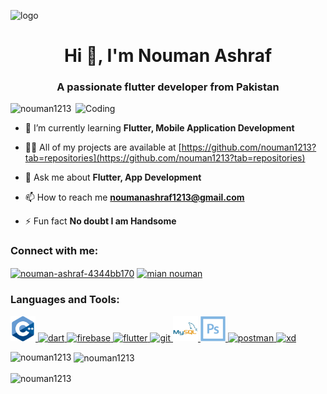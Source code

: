![logo](https://pixabay.com/vectors/programmer-programming-code-work-1653351/)
<h1 align="center">Hi 👋, I'm Nouman Ashraf</h1>
<h3 align="center">A passionate flutter developer from Pakistan</h3>
<img align="right" alt="Coding" width="400" src="https://user-images.githubusercontent.com/55389276/140866485-8fb1c876-9a8f-4d6a-98dc-08c4981eaf70.gif">

<p align="left"> <img src="https://komarev.com/ghpvc/?username=nouman1213&label=Profile%20views&color=0e75b6&style=flat" alt="nouman1213" /> </p>

- 🌱 I’m currently learning **Flutter, Mobile Application Development**

- 👨‍💻 All of my projects are available at [https://github.com/nouman1213?tab=repositories](https://github.com/nouman1213?tab=repositories)

- 💬 Ask me about **Flutter, App Development**

- 📫 How to reach me **noumanashraf1213@gmail.com**

- ⚡ Fun fact **No doubt I am Handsome**

<h3 align="left">Connect with me:</h3>
<p align="left">
<a href="https://linkedin.com/in/nouman-ashraf-4344bb170" target="blank"><img align="center" src="https://raw.githubusercontent.com/rahuldkjain/github-profile-readme-generator/master/src/images/icons/Social/linked-in-alt.svg" alt="nouman-ashraf-4344bb170" height="30" width="40" /></a>
<a href="https://fb.com/mian nouman" target="blank"><img align="center" src="https://raw.githubusercontent.com/rahuldkjain/github-profile-readme-generator/master/src/images/icons/Social/facebook.svg" alt="mian nouman" height="30" width="40" /></a>
</p>

<h3 align="left">Languages and Tools:</h3>
<p align="left"> <a href="https://www.w3schools.com/cpp/" target="_blank" rel="noreferrer"> <img src="https://raw.githubusercontent.com/devicons/devicon/master/icons/cplusplus/cplusplus-original.svg" alt="cplusplus" width="40" height="40"/> </a> <a href="https://dart.dev" target="_blank" rel="noreferrer"> <img src="https://www.vectorlogo.zone/logos/dartlang/dartlang-icon.svg" alt="dart" width="40" height="40"/> </a> <a href="https://firebase.google.com/" target="_blank" rel="noreferrer"> <img src="https://www.vectorlogo.zone/logos/firebase/firebase-icon.svg" alt="firebase" width="40" height="40"/> </a> <a href="https://flutter.dev" target="_blank" rel="noreferrer"> <img src="https://www.vectorlogo.zone/logos/flutterio/flutterio-icon.svg" alt="flutter" width="40" height="40"/> </a> <a href="https://git-scm.com/" target="_blank" rel="noreferrer"> <img src="https://www.vectorlogo.zone/logos/git-scm/git-scm-icon.svg" alt="git" width="40" height="40"/> </a> <a href="https://www.mysql.com/" target="_blank" rel="noreferrer"> <img src="https://raw.githubusercontent.com/devicons/devicon/master/icons/mysql/mysql-original-wordmark.svg" alt="mysql" width="40" height="40"/> </a> <a href="https://www.photoshop.com/en" target="_blank" rel="noreferrer"> <img src="https://raw.githubusercontent.com/devicons/devicon/master/icons/photoshop/photoshop-line.svg" alt="photoshop" width="40" height="40"/> </a> <a href="https://postman.com" target="_blank" rel="noreferrer"> <img src="https://www.vectorlogo.zone/logos/getpostman/getpostman-icon.svg" alt="postman" width="40" height="40"/> </a> <a href="https://www.adobe.com/products/xd.html" target="_blank" rel="noreferrer"> <img src="https://cdn.worldvectorlogo.com/logos/adobe-xd.svg" alt="xd" width="40" height="40"/> </a> </p>

<p><img align="left" src="https://github-readme-stats.vercel.app/api/top-langs?username=nouman1213&show_icons=true&locale=en&layout=compact" alt="nouman1213" /></p>

<p>&nbsp;<img align="center" src="https://github-readme-stats.vercel.app/api?username=nouman1213&show_icons=true&locale=en" alt="nouman1213" /></p>

<p><img align="center" src="https://github-readme-streak-stats.herokuapp.com/?user=nouman1213&" alt="nouman1213" /></p>
